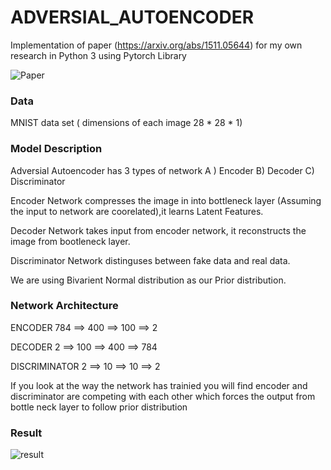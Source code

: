 # ADVERSIAL_AUTOENCODER

Implementation of paper (https://arxiv.org/abs/1511.05644) for my own research in Python 3 using Pytorch Library

![Paper](https://user-images.githubusercontent.com/51395380/58937435-0e82bc00-8790-11e9-80dd-44025701c9a2.png)

### Data
MNIST data set   ( dimensions of each image 28 * 28 * 1)

### Model Description

Adversial Autoencoder has 3 types of network  A ) Encoder B) Decoder  C) Discriminator

Encoder Network compresses the image in into bottleneck layer (Assuming the input to network are coorelated),it learns Latent Features.

Decoder Network takes input from encoder network, it reconstructs the image from bootleneck layer.

Discriminator Network distinguses between fake data and real data.

We are using Bivarient Normal distribution as our Prior distribution.


### Network Architecture
ENCODER      784 ==> 400 ==> 100 ==> 2

DECODER       2 ==> 100 ==> 400 ==> 784

DISCRIMINATOR  2 ==> 10 ==> 10 ==> 2

If you look at the way the network has trainied you will find encoder and discriminator are competing with each other which  forces the output from bottle neck layer to follow prior distribution 

### Result

![result](https://user-images.githubusercontent.com/51395380/58938463-818d3200-8792-11e9-85e3-a2874ae0dfc0.PNG)
